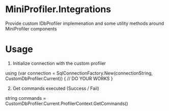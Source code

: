 # MiniProfiler.Integrations
Provide custom IDbProfiler implemenation and some utility methods around MiniProfiler components

# Usage

1. Initialize connection with the custom profiler

using (var connection = SqlConnectionFactory.New(connectionString, CustomDbProfiler.Current))
{
    // DO YOUR WORKS
}

2. Get commands executed (Success / Fail)

string commands = CustomDbProfiler.Current.ProfilerContext.GetCommands()
